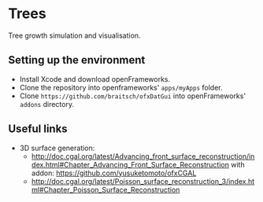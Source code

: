 # Trees

Tree growth simulation and visualisation.

## Setting up the environment

* Install Xcode and download openFrameworks.
* Clone the repository into openframeworks' `apps/myApps` folder.
* Clone `https://github.com/braitsch/ofxDatGui` into openFrameworks' `addons` directory.

## Useful links

* 3D surface generation:  
  * http://doc.cgal.org/latest/Advancing_front_surface_reconstruction/index.html#Chapter_Advancing_Front_Surface_Reconstruction with addon: https://github.com/yusuketomoto/ofxCGAL
  * http://doc.cgal.org/latest/Poisson_surface_reconstruction_3/index.html#Chapter_Poisson_Surface_Reconstruction
